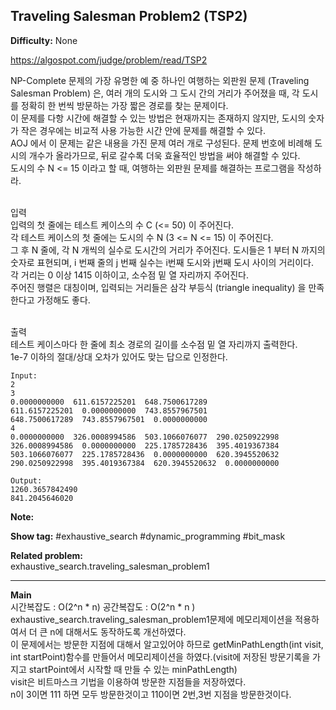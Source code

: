 ## Traveling Salesman Problem2 (TSP2)

**Difficulty:** None

https://algospot.com/judge/problem/read/TSP2

NP-Complete 문제의 가장 유명한 예 중 하나인 여행하는 외판원 문제 (Traveling Salesman Problem) 은, 여러 개의 도시와 그 도시 간의 거리가 주어졌을 때, 각 도시를 정확히 한 번씩 방문하는 가장 짧은 경로를 찾는 문제이다. <br/>
이 문제를 다항 시간에 해결할 수 있는 방법은 현재까지는 존재하지 않지만, 도시의 숫자가 작은 경우에는 비교적 사용 가능한 시간 안에 문제를 해결할 수 있다. <br/>
AOJ 에서 이 문제는 같은 내용을 가진 문제 여러 개로 구성된다. 문제 번호에 비례해 도시의 개수가 올라가므로, 뒤로 갈수록 더욱 효율적인 방법을 써야 해결할 수 있다. <br/>
도시의 수 N <= 15 이라고 할 때, 여행하는 외판원 문제를 해결하는 프로그램을 작성하라.<br/><br/>

입력 <br/>
입력의 첫 줄에는 테스트 케이스의 수 C (<= 50) 이 주어진다. <br/>
각 테스트 케이스의 첫 줄에는 도시의 수 N (3 <= N <= 15) 이 주어진다. <br/>
그 후 N 줄에, 각 N 개씩의 실수로 도시간의 거리가 주어진다. 도시들은 1 부터 N 까지의 숫자로 표현되며, i 번째 줄의 j 번째 실수는 i번째 도시와 j번째 도시 사이의 거리이다. <br/>
각 거리는 0 이상 1415 이하이고, 소수점 밑 열 자리까지 주어진다. <br/>
주어진 행렬은 대칭이며, 입력되는 거리들은 삼각 부등식 (triangle inequality) 을 만족한다고 가정해도 좋다. <br/><br/>

출력 <br/>
테스트 케이스마다 한 줄에 최소 경로의 길이를 소수점 밑 열 자리까지 출력한다. <br/>
1e-7 이하의 절대/상대 오차가 있어도 맞는 답으로 인정한다.

```
Input:
2
3
0.0000000000  611.6157225201  648.7500617289
611.6157225201  0.0000000000  743.8557967501
648.7500617289  743.8557967501  0.0000000000
4
0.0000000000  326.0008994586  503.1066076077  290.0250922998
326.0008994586  0.0000000000  225.1785728436  395.4019367384
503.1066076077  225.1785728436  0.0000000000  620.3945520632
290.0250922998  395.4019367384  620.3945520632  0.0000000000

Output: 
1260.3657842490
841.2045646020
```

**Note:**

**Show tag:** \#exhaustive\_search \#dynamic\_programming \#bit\_mask

**Related problem:** <br/>
exhaustive\_search.traveling\_salesman\_problem1

------------------------------------

**Main** <br/>
시간복잡도 : O(2^n \* n) 공간복잡도 : O(2^n \* n ) <br/>
exhaustive\_search.traveling\_salesman\_problem1문제에 메모리제이션을 적용하여서 더 큰 n에 대해서도 동작하도록 개선하였다. <br/>
이 문제에서는 방문한 지점에 대해서 알고있어야 하므로 getMinPathLength(int visit, int startPoint)함수를 만들어서 메모리제이션을 하였다.(visit에 저장된 방문기록을 가지고 startPoint에서 시작할 때 만들 수 있는 minPathLength) <br/>
visit은 비트마스크 기법을 이용하여 방문한 지점들을 저장하였다. <br/>
n이 3이면 111 하면 모두 방문한것이고 110이면 2번,3번 지점을 방문한것이다. <br/>